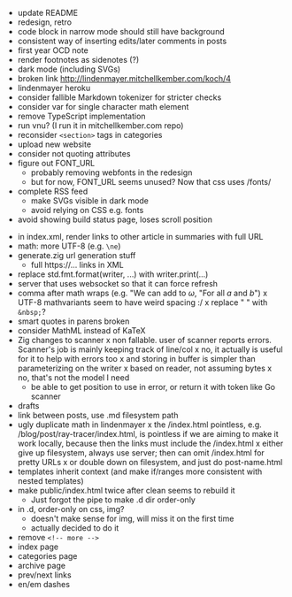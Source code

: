 - update README
- redesign, retro
- code block in narrow mode should still have background
- consistent way of inserting edits/later comments in posts
- first year OCD note
- render footnotes as sidenotes (?)
- dark mode (including SVGs)
- broken link http://lindenmayer.mitchellkember.com/koch/4
- lindenmayer heroku
- consider fallible Markdown tokenizer for stricter checks
- consider var for single character math element
- remove TypeScript implementation
- run vnu? (I run it in mitchellkember.com repo)
- reconsider `<section>` tags in categories
- upload new website
- consider not quoting attributes
- figure out FONT_URL
    - probably removing webfonts in the redesign
    - but for now, FONT_URL seems unused? Now that css uses /fonts/
- complete RSS feed
    - make SVGs visible in dark mode
    - avoid relying on CSS e.g. fonts
- avoid showing build status page, loses scroll position
+ in index.xml, render links to other article in summaries with full URL
+ math: more UTF-8 (e.g. `\ne`)
+ generate.zig url generation stuff
    + full https://... links in XML
+ replace std.fmt.format(writer, ...) with writer.print(...)
+ server that uses websocket so that it can force refresh
+ comma after math wraps (e.g. "We can add to $\omega$, "For all $a$ and $b$")
x UTF-8 mathvariants seem to have weird spacing :/
x replace " " with `&nbsp;`?
+ smart quotes in parens broken
+ consider MathML instead of KaTeX
+ Zig changes to scanner
    x non fallable. user of scanner reports errors. Scanner's job is mainly keeping track of line/col
        x no, it actually is useful for it to help with errors too
        x and storing in buffer is simpler than parameterizing on the writer
    x based on reader, not assuming bytes
        x no, that's not the model I need
    + be able to get position to use in error, or return it with token like Go scanner
+ drafts
+ link between posts, use .md filesystem path
+ ugly duplicate math in lindenmayer
x the /index.html pointless, e.g. /blog/post/ray-tracer/index.html, is pointless if we are aiming to make it work locally, because then the links must include the /index.html
    x either give up filesystem, always use server; then can omit /index.html for pretty URLs
    x or double down on filesystem, and just do post-name.html
+ templates inherit context (and make if/ranges more consistent with nested templates)
+ make public/index.html twice after clean seems to rebuild it
    + Just forgot the pipe to make .d dir order-only
+ in .d, order-only on css, img?
    + doesn't make sense for img, will miss it on the first time
    + actually decided to do it
+ remove `<!-- more -->`
+ index page
+ categories page
+ archive page
+ prev/next links
+ en/em dashes
